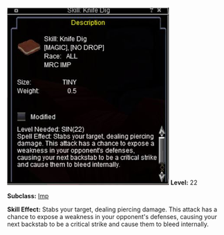 <!-- TITLE: Skill: Knife Dig-->
<!-- SUBTITLE:  -->
![Knife Dig](/uploads/imp/knife-dig.jpg "Knife Dig")
**Level:** 22

**Subclass:** [Imp](imp)

**Skill Effect:** Stabs your target, dealing piercing damage.  This attack has a chance to expose a weakness in your opponent's defenses, causing your next backstab to be a critical strike and cause them to bleed internally.